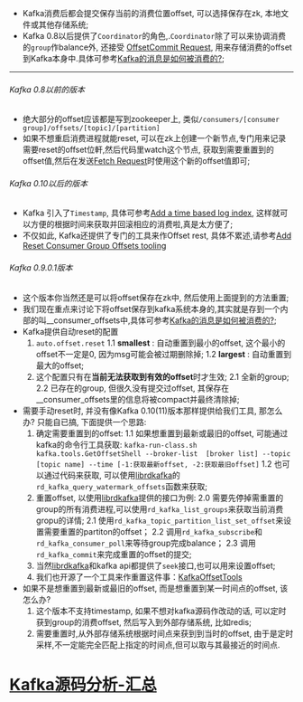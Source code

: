 * Kafka消费后都会提交保存当前的消费位置offset, 可以选择保存在zk, 本地文件或其他存储系统;
* Kafka 0.8以后提供了`Coordinator`的角色,.`Coordinator`除了可以来协调消费的`group`作balance外, 还接受 [OffsetCommit Request](http://kafka.apache.org/protocol.html#The_Messages_OffsetCommit), 用来存储消费的offset到Kafka本身中.具体可参考[Kafka的消息是如何被消费的?](http://www.jianshu.com/p/1aba6e226763);
---
###### Kafka 0.8以前的版本
- 绝大部分的offset应该都是写到zookeeper上, 类似`/consumers/[consumer group]/offsets/[topic]/[partition]`
- 如果不想重启消费进程就能reset, 可以在zk上创建一个新节点,专门用来记录需要reset的offset位軒,然后代码里watch这个节点, 获取到需要重置到的offset值,然后在发送[Fetch Request](http://kafka.apache.org/protocol.html#The_Messages_Fetch)时使用这个新的offset值即可;
###### Kafka 0.10以后的版本
- Kafka 引入了`Timestamp`, 具体可参考[Add a time based log index](https://cwiki.apache.org/confluence/display/KAFKA/KIP-33+-+Add+a+time+based+log+index), 这样就可以方便的根据时间来获取并回滚相应的消费啦,真是太方便了;
- 不仅如此, Kafka还提供了专门的工具来作Offset rest, 具体不累述,请参考[Add Reset Consumer Group Offsets tooling](https://cwiki.apache.org/confluence/display/KAFKA/KIP-122%3A+Add+Reset+Consumer+Group+Offsets+tooling)
###### Kafka 0.9.0.1版本
- 这个版本你当然还是可以将offset保存在zk中, 然后使用上面提到的方法重置;
- 我们现在重点来讨论下将offset保存到kafka系统本身的,其实就是存到一个内部的叫__consumer_offsets中,具体可参考[Kafka的消息是如何被消费的?](http://www.jianshu.com/p/1aba6e226763);
- Kafka提供自动reset的配置
   1. `auto.offset.reset`
        1.1  **smallest** : 自动重置到最小的offset, 这个最小的offset不一定是0, 因为msg可能会被过期删除掉;
        1.2 **largest** : 自动重置到最大的offset;
  2. 这个配置只有在**当前无法获取到有效的offset**时才生效;
      2.1 全新的group;
      2.2 已存在的group, 但很久没有提交过offset, 其保存在__consumer_offsets里的信息将被compact并最终清除掉;
- 需要手动reset时, 并没有像Kafka 0.10(11)版本那样提供给我们工具, 那怎么办? 只能自已搞, 下面提供一个思路:
   1. 确定需要重置到的offset:
       1.1 如果想重置到最新或最旧的offset, 可能通过kafka的命令行工具获取:
`kafka-run-class.sh kafka.tools.GetOffsetShell --broker-list  [broker list] --topic [topic name] --time [-1:获取最新offset, -2:获取最旧offset]`
       1.2 也可以通过代码来获取, 可以使用[librdkafka](https://github.com/edenhill/librdkafka)的`rd_kafka_query_watermark_offsets`函数来获取;
   2. 重置offset, 以使用[librdkafka](https://github.com/edenhill/librdkafka)提供的接口为例:
      2.0 需要先停掉需重置的group的所有消费进程,可以使用`rd_kafka_list_groups`来获取当前消费 gropu的详情;
      2.1 使用`rd_kafka_topic_partition_list_set_offset`来设置需要重置的partiton的offset；
      2.2 调用`rd_kafka_subscribe`和`rd_kafka_consumer_poll`来等待group完成balance；
      2.3 调用`rd_kafka_commit`来完成重置的offset的提交;
   3. 当然[librdkafka](https://github.com/edenhill/librdkafka)和kafka api都提供了`seek`接口,也可以用来设置offset;
   4. 我们也开源了一个工具来作重置这件事：[KafkaOffsetTools](https://github.com/DavidLiuXh/KafkaOffsetTools)
- 如果不是想重置到最新或最旧的offset, 而是想重置到某一时间点的offset, 该怎么办?
  1. 这个版本不支持timestamp, 如果不想对kafka源码作改动的话, 可以定时获到group的消费offset, 然后写入到外部存储系统, 比如redis;
  2. 需要重置时,从外部存储系统根据时间点来获到到当时的offset, 由于是定时采样,不一定能完全匹配上指定的时间点,但可以取与其最接近的时间点.


# [Kafka源码分析-汇总](http://www.jianshu.com/p/aa274f8fe00f)